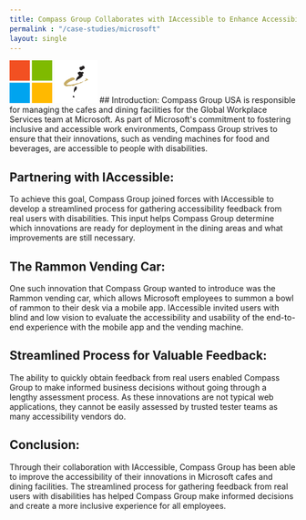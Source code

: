 ```yaml
---
title: Compass Group Collaborates with IAccessible to Enhance Accessibility in Microsoft Cafes
permalink : "/case-studies/microsoft"
layout: single
---
```

<img src="../../assets/images/microsoft-logo.PNG" alt="Microsoft logo" style="width:75px; height:75px;"/>
<img src="../../assets/images/compass-group-logo.PNG" alt="Compass group logo" style="width:75px; height:75px;"/>
## Introduction:
Compass Group USA is responsible for managing the cafes and dining facilities for the Global Workplace Services team at Microsoft. As part of Microsoft's commitment to fostering inclusive and accessible work environments, Compass Group strives to ensure that their innovations, such as vending machines for food and beverages, are accessible to people with disabilities.

## Partnering with IAccessible:
To achieve this goal, Compass Group joined forces with IAccessible to develop a streamlined process for gathering accessibility feedback from real users with disabilities. This input helps Compass Group determine which innovations are ready for deployment in the dining areas and what improvements are still necessary.

## The Rammon Vending Car:
One such innovation that Compass Group wanted to introduce was the Rammon vending car, which allows Microsoft employees to summon a bowl of rammon to their desk via a mobile app. IAccessible invited users with blind and low vision to evaluate the accessibility and usability of the end-to-end experience with the mobile app and the vending machine.

## Streamlined Process for Valuable Feedback:
The ability to quickly obtain feedback from real users enabled Compass Group to make informed business decisions without going through a lengthy assessment process. As these innovations are not typical web applications, they cannot be easily assessed by trusted tester teams as many accessibility vendors do.

## Conclusion:
Through their collaboration with IAccessible, Compass Group has been able to improve the accessibility of their innovations in Microsoft cafes and dining facilities. The streamlined process for gathering feedback from real users with disabilities has helped Compass Group make informed decisions and create a more inclusive experience for all employees.
